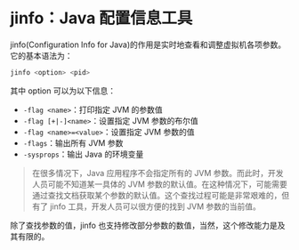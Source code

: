 # jinfo：Java 配置信息工具

jinfo(Configuration Info for Java)的作用是实时地查看和调整虚拟机各项参数。它的基本语法为：

```sh
jinfo <option> <pid>
```

其中 option 可以为以下信息：

- `-flag <name>`：打印指定 JVM 的参数值
- `-flag [+|-]<name>`：设置指定 JVM 参数的布尔值
- `-flag <name>=<value>`：设置指定 JVM 参数的值
- `-flags`：输出所有 JVM 参数
- `-sysprops`：输出 Java 的环境变量

> 在很多情况下，Java 应用程序不会指定所有的 JVM 参数。而此时，开发人员可能不知道某一具体的 JVM 参数的默认值。在这种情况下，可能需要通过查找文档获取某个参数的默认值。这个查找过程可能是非常艰难的，但有了 jinfo 工具，开发人员可以很方便的找到 JVM 参数的当前值。

除了查找参数的值，jinfo 也支持修改部分参数的数值，当然，这个修改能力是及其有限的。

